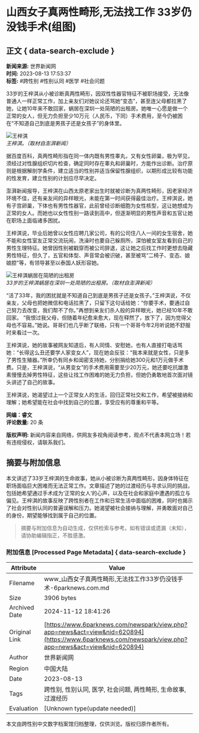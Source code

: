 # 山西女子真两性畸形,无法找工作 33岁仍没钱手术(组图)

## 正文 { data-search-exclude }


**新闻来源:** 世界新闻网  
**时间:** 2023-08-13 17:53:37  
**标签:** #跨性别 #性别认同 #医学 #社会问题

33岁的王梓淇从小被诊断真两性畸形，因双性性器官特征不被职场接受，无法像普通人一样正常工作，加上亲友们对她议论还骂她“变态”，甚至连父母都拉黑了她，让她10年来不敢回家，蜗居在深圳一处简陋的出租房。她唯一心愿是做一个正常的女人，但无力负担至少10万元（人民币，下同）手术费用，至今仍被困在“不知道自己到底是男孩子还是女孩子”的身体里。

![王梓淇](https://web.popo8.com/202308/13/7/2a4bfb3508type_png_size_660_139_end.jpg)  
*王梓淇。（取材自澎湃新闻）*

据百度百科，真两性畸形指在同一体内既有男性睾丸，又有女性卵巢，极为罕见，须经过对性腺组织切片检查，确定同时存在睾丸和卵巢时，方能作出诊断。治疗原则是根据解剖学条件，建立适当的性别并适当保留性腺组织，以期形成比较有功能的性发育，建立性别的计划应尽早决定。

澎湃新闻报导，王梓淇在山西太原老家出生时就被诊断为真两性畸形，因老家经济环境不佳，还有亲友间的异样眼光，未能在第一时间获得最佳治疗。王梓淇说，她有子宫卵巢，下体也有男性性器官，此前曾经诊断细胞为女性核型，这让她想成为正常的女人。而她也以女性性别一路读到高中，但逐渐明显的男性声音和五官让她在职场上面临诸多困扰。 

王梓淇说，毕业后她曾以女性应聘几家公司，有的公司住八人一间的女生宿舍，她不能和女性室友正常交流玩闹，洗澡时也要自己躲厕所，深怕被女室友看到自己的男性生理特征。她曾因性别被戳穿而被公司辞退，这让她之后找工作时更想去隐藏男性特征，但久了，五官和体型、声音常会被识破，甚至被骂“二椅子、变态、娘娘腔”等，有领导甚至以泰国人妖形容她。

![王梓淇蜗居在简陋的出租房](https://web.popo8.com/202308/13/10/a1002b8f67type_png_size_660_144_end.jpg)  
*33岁的王梓淇蜗居在深圳一处简陋的出租房。（取材自澎湃新闻）*

“活了33年，我的困扰就是不知道自己到底是男孩子还是女孩子。”王梓淇说，不仅亲友，父母也把她微信和电话拉黑了，只留下这句话给她：“你要手术，要通过自己努力去改变，我们帮不了你。”再想到亲友们杀人般的异样眼光，她已经10年不敢回家。 “我恨过我父母，但随着年纪愈来愈大，现在释然了，放下了，因为觉得父母也不容易。”她说。哥哥们也几乎断了联络，只有一个哥哥今年2月听说她不舒服时来看过一次。

王梓淇说，她的故事被网友知道后，有人同情、安慰她，也有人直接打电话骂她：“长得这么丑还要学人家变女人”，现在她会反驳：“我本来就是女性，只是多了男性生殖器。”所幸仍有同乡和闺密支持她，分别捐给她300元和1万元做手术费。只是，王梓淇说，“从男变女”的手术费用需要至少20万元，她还要吃抗雄激素慢慢去掉男性特征，这些让找工作困难的她无力负担，但她仍勇敢地首次面对镜头讲述了自己的故事。

王梓淇说，她渴望过上一个正常女人的生活，回归正常社交和工作，希望被接纳和理解；她希望能在社会中找到自己的位置，享受应有的尊重和平等。

**网编：睿文**  
**评论数量:** 20 条  

**版权声明:** 新闻内容来自网络，供网友多视角阅读参考，观点不代表本网立场！若有违规侵权，请联系我们。
<!-- tcd_original_link https://www.6parknews.com/newspark/view.php?app=news&act=view&nid=620894 -->
## 摘要与附加信息

<!-- tcd_abstract -->
本文讲述了33岁王梓淇的生命故事，她从小被诊断为真两性畸形，因身体特征在职场面临巨大困难而无法正常工作。文章描述了她的过渡经历与寻求认同的挑战，包括她希望通过手术成为‘正常的女人’的心声，以及在社会和家庭中遭遇的孤立与偏见。王梓淇的故事反映了跨性别者在工作和日常生活中面临的困难，同时也揭示了社会对性别认同的普遍误解和压力。她渴望被社会接纳与理解，并勇敢面对自己的身份，期望能够找到属于自己的位置。
<!-- tcd_abstract_end -->

> 摘要与附加信息为自动生成，仅供检索与参考。如有错误或遗漏（未知），请协助编辑指正，不胜感激。

### 附加信息 [Processed Page Metadata] { data-search-exclude }

| Attribute       | Value                                  |
|-----------------|----------------------------------------|
| Filename        | www_山西女子真两性畸形,无法找工作33岁仍没钱手术-6parknews.com.md                             |
| Size            | 3906 bytes                           |
| Archived Date   | 2024-11-12 18:41:26                             |
| Original Link   | [https://www.6parknews.com/newspark/view.php?app=news&act=view&nid=620894](https://www.6parknews.com/newspark/view.php?app=news&act=view&nid=620894)                       |
| Author          | 世界新闻网                               |
| Region          | 中国大陆                               |
| Date            | 2023-08-13                                 |
| Tags            | 跨性别, 性别认同, 医学, 社会问题, 两性畸形, 生命故事, 过渡经历                                 |
| Evaluation            | [Unknown type(update needed)]                                 |
<!-- tcd_table_end -->

本文由跨性别中文数字档案馆归档整理，仅供浏览。版权归原作者所有。
